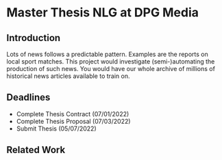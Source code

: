 # Master Thesis NLG at DPG Media

## Introduction

Lots of news follows a predictable pattern. Examples are the reports on local sport matches. This project would investigate (semi-)automating the production of such news. You would have our whole archive of millions of historical news articles available to train on.

## Deadlines

 * Complete Thesis Contract (07/01/2022)
 * Complete Thesis Proposal (07/03/2022)
 * Submit Thesis (05/07/2022)

## Related Work